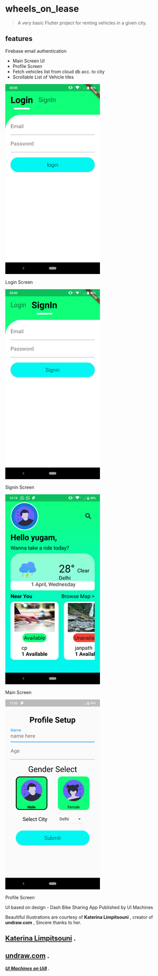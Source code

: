 # wheels_on_lease

> A very basic Flutter project for renting vehicles in a given city. 

## features

Firebase email authentication<br/>
- Main Screen UI<br/>
- Profile Screen<br/>
- Fetch vehicles list from cloud db acc. to city<br/>
- Scrollable List of Vehicle tiles<br/>


<div class="img-with-text">
    <img src="img_README/login.png"   width="300" />
    <p>Login Screen</p>
<div class="img-with-text">
    <img src="img_README/signin.png"   width="300" />
    <p>Signin Screen</p>

<div class="img-with-text">
    <img src="img_README/main_screen.png"   width="300" />
    <p>Main Screen</p>
<div class="img-with-text">
    <img src="img_README/profile.png"   width="300" />
    <p>Profile Screen</p>
UI based on design - Dash Bike Sharing App Published by UI Machines<br/>

Beaultiful  illustrations are courtesy of
 **Katerina Limpitsouni** , creator of **undraw.com** , Sincere thanks to her.<br/>

## [Katerina Limpitsouni](https://twitter.com/ninaLimpi) .


## [undraw.com](https://undraw.co/) .

##### [UI Machines on Ui8](https://ui8.net/ui-machines/products/dash-bike-sharing-app) . 

 